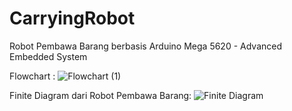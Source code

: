 # CarryingRobot
Robot Pembawa Barang berbasis Arduino Mega 5620 - Advanced Embedded System

Flowchart :
![Flowchart (1)](https://github.com/lailynrq/CarryingRobot/assets/141415418/d50b6e3c-b5b6-4a1f-94bd-b10a5d2cf673)

Finite Diagram dari Robot Pembawa Barang:
![Finite Diagram](https://github.com/lailynrq/CarryingRobot/assets/141415418/5d66c5b0-477f-43a5-b8a6-94ec068b196c)

